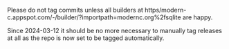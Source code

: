 Please do not tag commits unless all builders at
https/modern-c.appspot.com/-/builder/?importpath=modernc.org%2fsqlite are
happy.

Since 2024-03-12 it should be no more necessary to manually tag releases at
all as the repo is now set to be tagged automatically.
